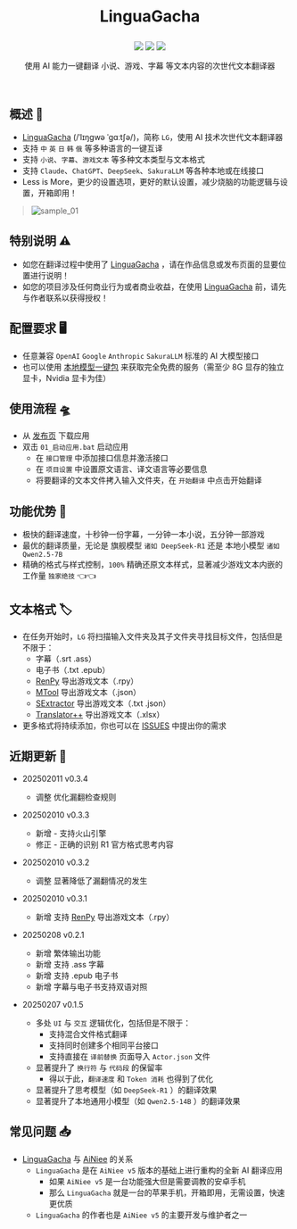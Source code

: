 <h1><p align='center' >LinguaGacha</p></h1>
<div align=center><img src="https://img.shields.io/github/v/release/neavo/LinguaGacha"/>   <img src="https://img.shields.io/github/license/neavo/LinguaGacha"/>   <img src="https://img.shields.io/github/stars/neavo/LinguaGacha"/></div>
<p align='center'>使用 AI 能力一键翻译 小说、游戏、字幕 等文本内容的次世代文本翻译器</p>


&ensp;
&ensp;


## 概述 📢
- [LinguaGacha](https://github.com/neavo/LinguaGacha) (/ˈlɪŋɡwə ˈɡɑːtʃə/)，简称 `LG`，使用 AI 技术次世代文本翻译器
- 支持 `中` `英` `日` `韩` `俄` 等多种语言的一键互译
- 支持 `小说`、`字幕`、`游戏文本` 等多种文本类型与文本格式
- 支持 `Claude`、`ChatGPT`、`DeepSeek`、`SakuraLLM` 等各种本地或在线接口
- Less is More，更少的设置选项，更好的默认设置，减少烧脑的功能逻辑与设置，开箱即用！

> ![sample_01](https://github.com/user-attachments/assets/dce4243a-2f4a-444b-a337-8d6c005790b9)

## 特别说明 ⚠️
- 如您在翻译过程中使用了 [LinguaGacha](https://github.com/neavo/LinguaGacha) ，请在作品信息或发布页面的显要位置进行说明！
- 如您的项目涉及任何商业行为或者商业收益，在使用 [LinguaGacha](https://github.com/neavo/LinguaGacha)  前，请先与作者联系以获得授权！

## 配置要求 🖥️
- 任意兼容 `OpenAI` `Google` `Anthropic` `SakuraLLM` 标准的 AI 大模型接口
- 也可以使用 [本地模型一键包](https://github.com/neavo/OneClickLLAMA) 来获取完全免费的服务（需至少 8G 显存的独立显卡，Nvidia 显卡为佳）

## 使用流程 🛸
- 从 [发布页](https://github.com/neavo/LinguaGacha/releases) 下载应用
- 双击 `01_启动应用.bat` 启动应用
  - 在 `接口管理` 中添加接口信息并激活接口
  - 在 `项目设置` 中设置原文语言、译文语言等必要信息
  - 将要翻译的文本文件拷入输入文件夹，在 `开始翻译` 中点击开始翻译

## 功能优势 📌
- 极快的翻译速度，十秒钟一份字幕，一分钟一本小说，五分钟一部游戏
- 最优的翻译质量，无论是 旗舰模型 `诸如 DeepSeek-R1` 还是 本地小模型 `诸如 Qwen2.5-7B` 
- 精确的格式与样式控制，`100%` 精确还原文本样式，显著减少游戏文本内嵌的工作量  `独家绝技` 👈👈

## 文本格式 🏷️
- 在任务开始时，`LG` 将扫描输入文件夹及其子文件夹寻找目标文件，包括但是不限于：
  - 字幕（.srt .ass）
  - 电子书（.txt .epub）
  - [RenPy](https://www.renpy.org) 导出游戏文本（.rpy）
  - [MTool](https://afdian.com/a/AdventCirno) 导出游戏文本（.json）
  - [SExtractor](https://github.com/satan53x/SExtractor) 导出游戏文本（.txt .json）
  - [Translator++](https://dreamsavior.net/translator-plusplus) 导出游戏文本（.xlsx）
- 更多格式将持续添加，你也可以在 [ISSUES](https://github.com/neavo/LinguaGacha/issues) 中提出你的需求

## 近期更新 📅
- 202502011 v0.3.4
  - 调整 优化漏翻检查规则

- 202502010 v0.3.3
  - 新增 - 支持火山引擎
  - 修正 - 正确的识别 R1 官方格式思考内容

- 202502010 v0.3.2
  - 调整 显著降低了漏翻情况的发生

- 202502010 v0.3.1
  - 新增 支持 [RenPy](https://www.renpy.org) 导出游戏文本（.rpy）

- 20250208 v0.2.1
  - 新增 繁体输出功能
  - 新增 支持 .ass 字幕
  - 新增 支持 .epub 电子书
  - 新增 字幕与电子书支持双语对照

- 20250207 v0.1.5
  - 多处 `UI` 与 `交互` 逻辑优化，包括但是不限于：
    - 支持混合文件格式翻译
    - 支持同时创建多个相同平台接口
    - 支持直接在 `译前替换` 页面导入 `Actor.json` 文件
  - 显著提升了 `换行符` 与 `代码段` 的保留率
    - 得以于此，`翻译速度` 和 `Token 消耗` 也得到了优化
  - 显著提升了思考模型（如 `DeepSeek-R1` ）的翻译效果
  - 显著提升了本地通用小模型（如 `Qwen2.5-14B` ）的翻译效果

## 常见问题 📥
- [LinguaGacha](https://github.com/neavo/LinguaGacha) 与 [AiNiee](https://github.com/NEKOparapa/AiNiee) 的关系
  - `LinguaGacha` 是在 `AiNiee v5` 版本的基础上进行重构的全新 AI 翻译应用
    - 如果 `AiNiee v5` 是一台功能强大但是需要调教的安卓手机
    - 那么 `LinguaGacha` 就是一台的苹果手机，开箱即用，无需设置，快速更优质
  - `LinguaGacha` 的作者也是 `AiNiee v5` 的主要开发与维护者之一
